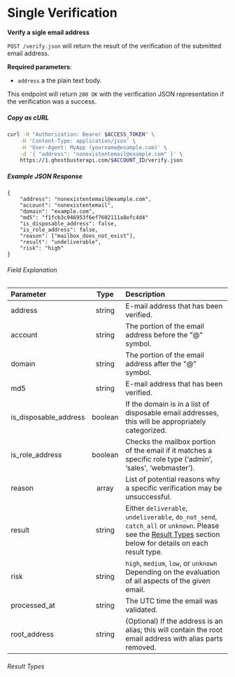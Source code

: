 # Single Verification

**Verify a sigle email address**

`POST /verify.json` will return the result of the verification of the submitted email address.

**Required parameters**: 
* `address` a the plain text body.

This endpoint will return `200 OK` with the verification JSON representation if the verification was a success.

##### Copy as cURL

```bash
curl -H "Authorization: Bearer $ACCESS_TOKEN" \
    -H 'Content-Type: application/json' \
    -H 'User-Agent: MyApp (yourname@example.com)' \
    -d '{ "address": "nonexistentemail@example.com" }' \
    https://1.ghostbusterapi.com/$ACCOUNT_ID/verify.json
```

##### Example JSON Response

```jsonl
{
    "address": "nonexistentemail@example.com",
    "account": "nonexistentemail",
    "domain": "example.com",
    "md5": "f1fcb3c946953f6ef7602111a8efc4d4"
    "is_disposable_address": false,
    "is_role_address": false,
    "reason": ["mailbox_does_not_exist"],
    "result": "undeliverable",
    "risk": "high"
}
```

###### Field Explanation

| Parameter | Type | Description |
| :--- | :---: | :--- |
| address | string | E-mail address that has been verified. |
| account | string | The portion of the email address before the "@" symbol. |
| domain | string | The portion of the email address after the "@" symbol. |
| md5 | string | E-mail address that has been verified. |
| is_disposable_address | boolean | If the domain is in a list of disposable email addresses, this will be appropriately categorized. |
| is_role_address | boolean | Checks the mailbox portion of the email if it matches a specific role type (‘admin’, ‘sales’, ‘webmaster’). |
| reason | array | List of potential reasons why a specific verification may be unsuccessful. |
| result | string | Either `deliverable`, `undeliverable`, `do_not_send`, `catch_all` or `unknown`. Please see the [Result Types](#result-types) section below for details on each result type. |
| risk | string | `high`, `medium`, `low`, or `unknown` Depending on the evaluation of all aspects of the given email. |
| processed_at | string | The UTC time the email was validated.
| root_address | string | (Optional) If the address is an alias; this will contain the root email address with alias parts removed. |


###### Result Types
